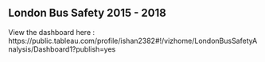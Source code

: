 <h2>London Bus Safety 2015 - 2018
</h2>
View the dashboard here : https://public.tableau.com/profile/ishan2382#!/vizhome/LondonBusSafetyAnalysis/Dashboard1?publish=yes
